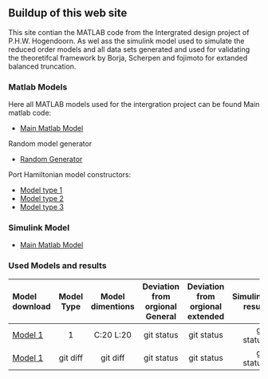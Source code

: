 ## Buildup of this web site

This site contian the MATLAB code from the Intergrated design project of P.H.W. Hogendoorn. As wel ass the simulink model used to simulate the reduced order models and all data sets generated and used for validating the theoretifcal framework by Borja, Scherpen and fojimoto for extanded balanced truncation.


### Matlab Models

Here all MATLAB models used for the intergration project can be found
Main matlab code:
- [Main Matlab Model](RLC_system_Pancras_version.m)

Random model generator
- [Random Generator](Random_model_generator.m)

Port Hamiltonian model constructors:
- [Model type 1](Modeltype41.m)
- [Model type 2](Modeltype42.m)
- [Model type 3](Modeltype43.m)


### Simulink Model 

- [Main Matlab Model](RLC_system_Pancras_version.m)

### Used Models and results
| Model download | Model Type | Model dimentions | Deviation from orgional General | Deviation from orgional extended | Simulink result |
| :---           |     :---:      |     :---:      |     :---:      |     :---:     |           ---: |
| [Model 1](Modeltype41.m)| 1 | C:20 L:20 | git status    | git status    | git status    |
| [Model 1](Modeltype41.m)| git diff       | git diff      | git status    | git status    | git status    |

